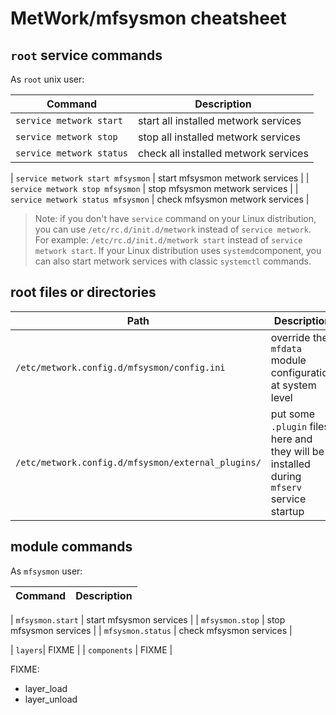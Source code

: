 # MetWork/mfsysmon cheatsheet

## `root` service commands

As `root` unix user:

| Command | Description |
| --- | --- |
| `service metwork start` | start all installed metwork services |
| `service metwork stop` | stop all installed metwork services |
| `service metwork status` | check all installed metwork services |

| `service metwork start mfsysmon` | start mfsysmon metwork services |
| `service metwork stop mfsysmon` | stop mfsysmon metwork services |
| `service metwork status mfsysmon` | check mfsysmon metwork services |


> Note: if you don't have `service` command on your Linux distribution, you can use `/etc/rc.d/init.d/metwork` instead of `service metwork`. For example: `/etc/rc.d/init.d/metwork start` instead of `service metwork start`. If your Linux distribution uses `systemd`component, you can also start metwork services with classic `systemctl` commands.


## root files or directories

| Path | Description |
| --- | --- |
| `/etc/metwork.config.d/mfsysmon/config.ini` | override the `mfdata` module configuration at system level |
| `/etc/metwork.config.d/mfsysmon/external_plugins/` | put some `.plugin` files here and they will be installed during `mfserv` service startup |




## module commands

As `mfsysmon` user:

| Command | Description |
| --- | --- |

| `mfsysmon.start` | start mfsysmon services |
| `mfsysmon.stop` | stop mfsysmon services |
| `mfsysmon.status` | check mfsysmon services |

| `layers`| FIXME |
| `components` | FIXME | 






FIXME:

- layer_load
- layer_unload
